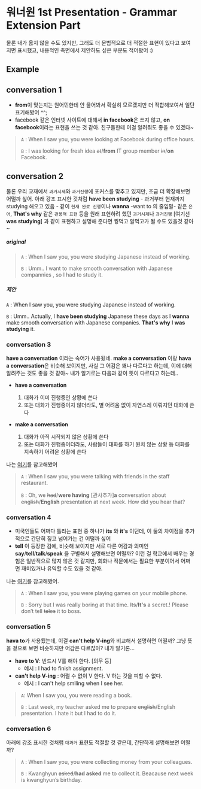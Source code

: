 워너원 1st Presentation - Grammar Extension Part
===
물론 내가 옳지 않을 수도 있지만, 그래도 더 문법적으로 더 적절한 표현이 있다고 보여지면 표시했고, 내용적인 측면에서 제안하도 싶은 부분도 적어봤어 :)

Example
---
## conversation 1
* **from**이 맞는지는 원어민한테 안 물어봐서 확실히 모르겠지만 더 적합해보여서 일단 표기해봤어 ^^;
* facebook 같은 인터넷 사이트에 대해서 **in facebook**은 쓰지 않고, **on facebook**이라는 표현을 쓰는 것 같아. 친구들한테 이걸 알려줘도 좋을 수 있겠다~

> `A` : When I saw you, you were looking at Facebook during office hours.
>
> `B` : I was looking for fresh idea ~~at~~/**from** IT group member ~~in~~/**on** Facebook.

## conversation 2
물론 우리 교재에서 `과거시제`와 `과거진행`에 포커스를 맞추고 있지만, 조금 더 확장해보면 어떨까 싶어. 아래 강조 표시한 것처럼 **have been studying** - 과거부터 현재까지 studying 해오고 있음 - 같이 `현재 완료 진행`이나 **wanna** -want to 의 줄임말- 같은 `은어`, **That's why** 같은 `관용적 표현` 등을 원래 표현하려 했던 `과거시제`나 `과거진행` [여기선 **was studying**] 과 같이 표현하고 설명해 준다면 꿩먹고 알먹고가 될 수도 있을것 같아~

##### original
> `A` : When I saw you, you were studying Japanese instead of working.
>
> `B` : Umm.. I want to make smooth conversation with Japanese compannies , so I had to study it.  

##### 제안
`A` : When I saw you, you were studying Japanese instead of working.

`B` : Umm.. Actually, I **have been studying** Japanese these days as I **wanna** make smooth conversation with Japanese companies. **That's why** I **was studying** it.

### conversation 3
**have a conversation** 이라는 숙어가 사용됬네. **make a conversation** 이랑 **hava a conversation**은 비슷해 보이지만, 사실 그 어감은 꽤나 다르다고 하는데, 이에 대해 알려주는 것도 좋을 것 같아~ 내가 알기로는 다음과 같이 뜻이 다르다고 하는데..

* **have a conversation**  
  1. 대화가 이미 진행중인 상황에 쓴다
  2. 또는 대화가 진행중이지 않더라도, 별 어려움 없이 자연스레 이뤄지던 대화에 쓴다

* **make a conversation**
  1. 대화가 아직 시작되지 않은 상황에 쓴다
  2. 또는 대화가 진행중이더라도, 사람들이 대화를 하기 원치 않는 상황 등 대화를 지속하기 어려운 상황에 쓴다

나는 [여기](https://forum.wordreference.com/threads/make-conversation-and-have-a-conversation.47379/)를 참고해봤어

> `A` : When I saw you, you were talking with friends in the staff restaurant.
>
> `B` : Oh, we ~~had~~/**were having** [관사추가]**a** conversation about ~~english~~/**English** presentation at next week. How did you hear that?

### conversation 4
* 미국인들도 어쩌다 틀리는 표현 중 하나가 **its** 와 **it's** 이던데, 이 둘의 차이점을 추가적으로 간단히 짚고 넘어가는 건 어떨까 싶어
* **tell** 이 등장한 김에, 비슷해 보이지만 서로 다른 어감과 의미인 **say**/**tell**/**talk**/**speak** 을 구별해서 설명해보면 어떨까? 이런 걸 학교에서 배우는 경험은 일반적으로 많지 않은 것 같지만, 회화나 작문에서는 필요한 부분이어서 어쩌면 재미있거나 유익할 수도 있을 것 같아.

나는 [여기](http://www.englishsnack.pe.kr/oldsnack/grammar/speak.htm)를 참고해봤어.
> `A` : When I saw you, you were playing games on your mobile phone.  
>
> `B` : Sorry but I was really boring at that time. ~~Its~~/**It's** a secret.! Please don’t tell ~~tales~~ it to boss.

### conversation 5
**hava to**가 사용됬는데, 이걸 **can't help V-ing**와 비교해서 설명하면 어떨까? 그냥 뜻을 겉으로 보면 비슷하지만 어감은 다르잖아? 내가 알기론...

* **have to V**: 반드시 V를 해야 한다. [의무 등]
  * 예시 : I had to finish assignment.
* **can't help V-ing** : 어쩔 수 없이 V 한다. V 하는 것을 피할 수 없다.
  * 예시 : I can't help smiling when I see her.
> `A`: When I saw you, you were reading a book.
>
> `B` : Last week, my teacher asked me to prepare ~~english~~/English presentation. I hate it but I had to do it.

### conversation 6
아래에 강조 표시한 것처럼 `대과거` 표현도 적절할 것 같은데, 간단하게 설명해보면 어떨까?
> `A` : When I saw you, you were collecting money from your colleagues.
>
> `B` : Kwanghyun ~~asked~~/**had asked** me to collect it. Beacause next  week is kwanghyun’s birthday.
